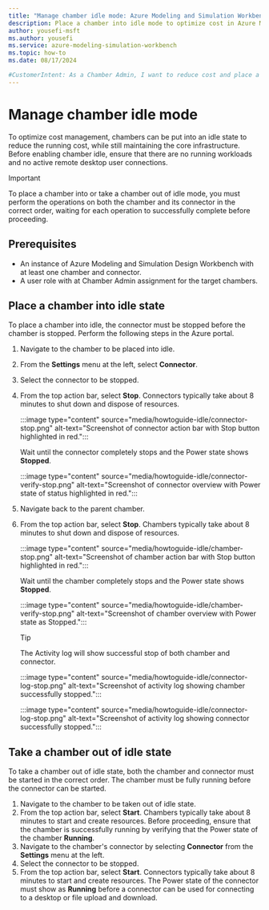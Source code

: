```yaml
---
title: "Manage chamber idle mode: Azure Modeling and Simulation Workbench"
description: Place a chamber into idle mode to optimize cost in Azure Modeling and Simulation Workbench.
author: yousefi-msft
ms.author: yousefi
ms.service: azure-modeling-simulation-workbench
ms.topic: how-to
ms.date: 08/17/2024

#CustomerIntent: As a Chamber Admin, I want to reduce cost and place a chamber into Idle mode.
---
```

# Manage chamber idle mode

To optimize cost management, chambers can be put into an idle state to reduce the running cost, while still maintaining the core infrastructure. Before enabling chamber idle, ensure that there are no running workloads and no active remote desktop user connections.

> [!IMPORTANT]
> To place a chamber into or take a chamber out of idle mode, you must perform the operations on both the chamber and its connector in the correct order, waiting for each operation to successfully complete before proceeding.

## Prerequisites

* An instance of Azure Modeling and Simulation Design Workbench with at least one chamber and connector.
* A user role with at Chamber Admin assignment for the target chambers.

## Place a chamber into idle state

To place a chamber into idle, the connector must be stopped before the chamber is stopped. Perform the following steps in the Azure portal.

1. Navigate to the chamber to be placed into idle.
1. From the **Settings** menu at the left, select **Connector**.
1. Select the connector to be stopped.
1. From the top action bar, select **Stop**. Connectors typically take about 8 minutes to shut down and dispose of resources.

    :::image type="content" source="media/howtoguide-idle/connector-stop.png" alt-text="Screenshot of connector action bar with Stop button highlighted in red.":::

    Wait until the connector completely stops and the Power state shows **Stopped**.

    :::image type="content" source="media/howtoguide-idle/connector-verify-stop.png" alt-text="Screenshot of connector overview with Power state of status highlighted in red.":::

1. Navigate back to the parent chamber.
1. From the top action bar, select **Stop**. Chambers typically take about 8 minutes to shut down and dispose of resources.

    :::image type="content" source="media/howtoguide-idle/chamber-stop.png" alt-text="Screenshot of chamber action bar with Stop button highlighted in red.":::

    Wait until the chamber completely stops and the Power state shows **Stopped**.

    :::image type="content" source="media/howtoguide-idle/chamber-verify-stop.png" alt-text="Screenshot of chamber overview with Power state as Stopped.":::

    > [!TIP]
    > The Activity log will show successful stop of both chamber and connector.

    :::image type="content" source="media/howtoguide-idle/connector-log-stop.png" alt-text="Screenshot of activity log showing chamber successfully stopped.":::

    :::image type="content" source="media/howtoguide-idle/connector-log-stop.png" alt-text="Screenshot of activity log showing connector successfully stopped.":::

## Take a chamber out of idle state

To take a chamber out of idle state, both the chamber and connector must be started in the correct order. The chamber must be fully running before the connector can be started.

1. Navigate to the chamber to be taken out of idle state.
1. From the top action bar, select **Start**. Chambers typically take about 8 minutes to start and create resources. Before proceeding, ensure that the chamber is successfully running by verifying that the Power state of the chamber **Running**.
1. Navigate to the chamber's connector by selecting **Connector** from the **Settings** menu at the left.
1. Select the connector to be stopped.
1. From the top action bar, select **Start**. Connectors typically take about 8 minutes to start and create resources. The Power state of the connector must show as **Running** before a connector can be used for connecting to a desktop or file upload and download.
